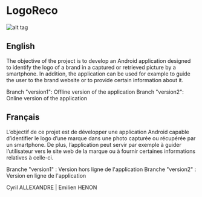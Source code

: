 # LogoReco

![alt tag](http://img1.imagilive.com/1017/logoreco.png)

## English

The objective of the project is to develop an Android application designed to identify the logo of a brand in a captured or retrieved picture by a smartphone. In addition, the application can be used for example to guide the user to the brand website or to provide certain information about it.

Branch "version1": Offline version of the application
Branch "version2": Online version of the application

## Français

L’objectif de ce projet est de développer une application Android capable d’identifier le logo d’une marque dans une photo capturée ou récupérée par un smartphone. De plus, l’application peut servir par exemple à guider l’utilisateur vers le site web de la marque ou à fournir certaines informations relatives à celle-ci.

Branche "version1" : Version hors ligne de l'application
Branche "version2" : Version en ligne de l'application

Cyril ALLEXANDRE | Emilien HENON
